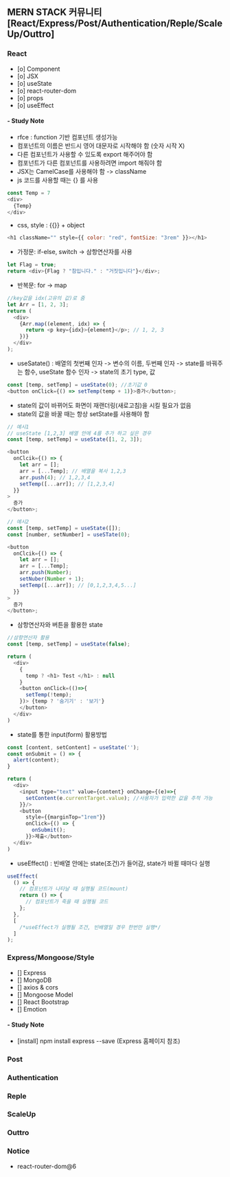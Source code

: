 ## MERN STACK 커뮤니티 [React/Express/Post/Authentication/Reple/ScaleUp/Outtro]

### React

- [o] Component
- [o] JSX
- [o] useState
- [o] react-router-dom
- [o] props
- [o] useEffect

#### - Study Note

- rfce : function 기반 컴포넌트 생성가능
- 컴포넌트의 이름은 반드시 영어 대문자로 시작해야 함 (숫자 시작 X)
- 다른 컴포넌트가 사용할 수 있도록 export 해주어야 함
- 컴포넌트가 다른 컴포넌트를 사용하려면 import 해줘야 함
- JSX는 CamelCase를 사용해야 함 -> className
- js 코드를 사용할 때는 {} 를 사용

```js
const Temp = 7
<div>
  {Temp}
</div>
```

- css, style : {{}} + object

```js
<h1 className="" style={{ color: "red", fontSize: "3rem" }}></h1>
```

- 가정문: if-else, switch -> 삼항연산자를 사용

```js
let Flag = true;
return <div>{Flag ? "참입니다." : "거짓입니다"}</div>;
```

- 반복문: for -> map

```js
//key값을 idx(고유의 값)로 줌
let Arr = [1, 2, 3];
return (
  <div>
    {Arr.map((element, idx) => {
      return <p key={idx}>{element}</p>; // 1, 2, 3
    })}
  </div>
);
```

- useSatate() : 배열의 첫번째 인자 -> 변수의 이름, 두번째 인자 -> state를 바꿔주는 함수, useState 함수 인자 -> state의 초기 type, 값

```js
const [temp, setTemp] = useState(0); //초기값 0
<button onClick={() => setTemp(temp + 1)}>증가</button>;
```

- state의 값이 바뀌어도 화면이 재랜더링(새로고침)을 시킬 필요가 없음
- state의 값을 바꿀 때는 항상 setState를 사용해야 함

```js
// 예시1
// useState [1,2,3] 배열 안에 4를 추가 하고 싶은 경우
const [temp, setTemp] = useState([1, 2, 3]);

<button
  onClcik={() => {
    let arr = [];
    arr = [...Temp]; // 배열을 복사 1,2,3
    arr.push(4); // 1,2,3,4
    setTemp([...arr]); // [1,2,3,4]
  }}
>
  증가
</button>;

// 예시2
const [temp, setTemp] = useState([]);
const [number, setNumber] = useSTate(0);

<button
  onClcik={() => {
    let arr = [];
    arr = [...Temp];
    arr.push(Number);
    setNuber(Number + 1);
    setTemp([...arr]); // [0,1,2,3,4,5...]
  }}
>
  증가
</button>;
```

- 삼항연산자와 버튼을 활용한 state

```js
//삼항연산자 활용
const [temp, setTemp] = useState(false);

return (
  <div>
    {
      temp ? <h1> Test </h1> : null
    }
    <button onClick=(()=>{
      setTemp(!temp);
    })> {temp ? '숨기기' : '보기'}
    </button>
  </div>
)
```

- state를 통한 input(form) 활용방법

```js
const [content, setContent] = useState('');
const onSubmit = () => {
  alert(content);
}

return (
  <div>
    <input type="text" value={content} onChange={(e)=>{
      setContent(e.currentTarget.value); //사용자가 입력한 값을 추적 가능
    }}/>
    <button
      style={{marginTop="1rem"}}
      onClick={() => {
        onSubmit();
      }}>제출</button>
  </div>
)
```

- useEffect() : 빈배열 안에는 state(조건)가 들어감, state가 바뀔 때마다 실행

```js
useEffect(
  () => {
    // 컴포넌트가 나타날 때 실행될 코드(mount)
    return () => {
      // 컴포넌트가 죽을 때 실행될 코드
    };
  },
  [
    /*useEffect가 실행될 조건, 빈배열일 경우 한번만 실행*/
  ]
);
```

### Express/Mongoose/Style

- [] Express
- [] MongoDB
- [] axios & cors
- [] Mongoose Model
- [] React Bootstrap
- [] Emotion

#### - Study Note

- [install] npm install express --save (Express 홈페이지 참조)

### Post

### Authentication

### Reple

### ScaleUp

### Outtro

### Notice

- react-router-dom@6
